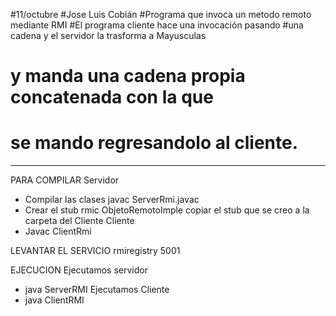 #11/octubre
#Jose Luis Cobián 
#Programa que invoca un metodo remoto mediante RMI
#El programa cliente hace una invocación pasando 
#una cadena y el servidor la trasforma a Mayusculas 
# y manda una cadena propia concatenada con la que 
# se mando regresandolo al cliente. 

-----------------
PARA COMPILAR 
Servidor
- Compilar las clases
  javac ServerRmi.javac
- Crear el stub 
  rmic ObjetoRemotoImple
  copiar el stub que se creo a la carpeta del Cliente
Cliente 
- Javac ClientRmi

LEVANTAR EL SERVICIO
rmiregistry 5001 

EJECUCION 
Ejecutamos servidor 
- java ServerRMI 
Ejecutamos Cliente
- java ClientRMI
